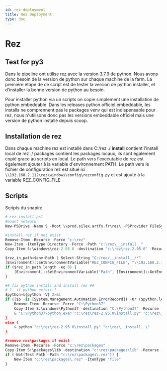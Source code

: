 ```yaml
---
id: rez-deployment
title: Rez Deployment
type: doc
---
```


# Rez

## Test for py3
Dans le pipeline ont utilise rez avec la version 3.7.9 de python.
Nous avons donc besoin de la version de python sur chaque machine de la farm.
La premiére étape de ce script est de tester la version de python installer, et d'installer la bonne version de python au besoin.

Pour installer python via un scripts on copie simplement une installation de python embeddable.
Dans les releases python officiel embeddable, les installs ne comprennent pas le packages venv qui est indispensable pour rez, nous n'utilisons donc pas les versions embeddable officiel mais une version de python installé depuis scoop.

## Installation de rez
Dans chaque machine rez est installé dans C:/rez
./ __install__ contient l'install local de rez
./ packages contient les packages locaux, ils sont également copié grace au scripts en local.
Le path vers l'executable de rez est également ajouter à la variable d'environnement PATH.
Le path vers le fichier de configuration rez est situé ici `\\192.168.2.112\rez\windows\config\rezconfig.py` et est ajouté à la variable REZ_CONFIG_FILE



## Scripts
Scripts du snapin:
```py
# rez-install.ps1
#mount network
New-PSDrive -Name S -Root \\prod.silex.artfx.fr\rez\ -PSProvider FileSystem

#install rez if not exist
Remove-Item -Recurse -Force "c:\rez"
New-Item -ItemType Directory -Force -Path "c:\rez\__install__"
Copy-Item S:\windows\rez-2.95.0 -destination "c:\rez\rez-2.95.0" -Recurse -Force

$rez_in_path=$env:Path | Select-String "C:/rez/__install__/*"
[Environment]::SetEnvironmentVariable("REZ_CONFIG_FILE", "\\192.168.2.112\rez\windows\config\rezconfig.py", "Machine")
if ($rez_in_path.length -eq 0) {
	[Environment]::SetEnvironmentVariable("Path", [Environment]::GetEnvironmentVariable('Path', 'Machine')+';C:/rez/__install__/Scripts/rez', [System.EnvironmentVariableTarget]::Machine)
}

## fix python install and install rez ##
# 1. if python exisit ?
$python=&{python -V} 2>&1
if (($p -is [System.Management.Automation.ErrorRecord]) -Or ($python.length -eq 1)) {
	Remove-Item -Recurse -Force "C:\Python37"
	Copy-Item S:\windows\Python37 -destination "C:\Python37" -Recurse -Force
	& "C:\Python37\python.exe" "c:\rez\rez-2.95.0\install.py" "c:\rez\__install__\"
}
else {
	& python "c:\rez\rez-2.95.0\install.py" "c:\rez\__install__\"
}

#remove rez\packages if exist
Remove-Item -Recurse -Force "c:\rez\packages"
Copy-Item S:\packages\lib -destination "c:\rez\packages\lib" -Recurse -Force
if (-Not(Test-Path -Path "c:\rez\packages\.rez")) {
	New-Item "c:\rez\packages\.rez" -ItemType "file"
}
```
